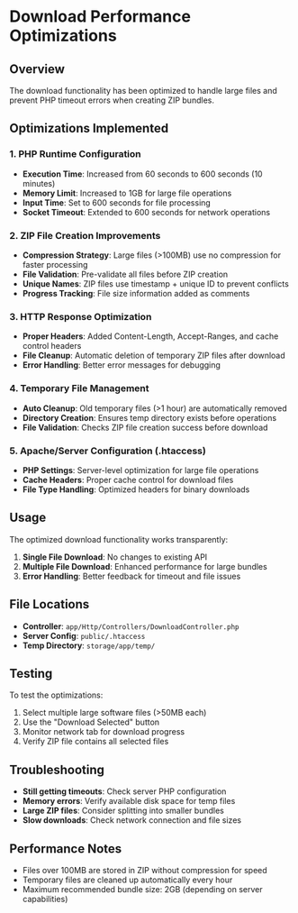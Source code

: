 # Download Performance Optimizations

## Overview
The download functionality has been optimized to handle large files and prevent PHP timeout errors when creating ZIP bundles.

## Optimizations Implemented

### 1. PHP Runtime Configuration
- **Execution Time**: Increased from 60 seconds to 600 seconds (10 minutes)
- **Memory Limit**: Increased to 1GB for large file operations
- **Input Time**: Set to 600 seconds for file processing
- **Socket Timeout**: Extended to 600 seconds for network operations

### 2. ZIP File Creation Improvements
- **Compression Strategy**: Large files (>100MB) use no compression for faster processing
- **File Validation**: Pre-validate all files before ZIP creation
- **Unique Names**: ZIP files use timestamp + unique ID to prevent conflicts
- **Progress Tracking**: File size information added as comments

### 3. HTTP Response Optimization
- **Proper Headers**: Added Content-Length, Accept-Ranges, and cache control headers
- **File Cleanup**: Automatic deletion of temporary ZIP files after download
- **Error Handling**: Better error messages for debugging

### 4. Temporary File Management
- **Auto Cleanup**: Old temporary files (>1 hour) are automatically removed
- **Directory Creation**: Ensures temp directory exists before operations
- **File Validation**: Checks ZIP file creation success before download

### 5. Apache/Server Configuration (.htaccess)
- **PHP Settings**: Server-level optimization for large file operations
- **Cache Headers**: Proper cache control for download files
- **File Type Handling**: Optimized headers for binary downloads

## Usage
The optimized download functionality works transparently:

1. **Single File Download**: No changes to existing API
2. **Multiple File Download**: Enhanced performance for large bundles
3. **Error Handling**: Better feedback for timeout and file issues

## File Locations
- **Controller**: `app/Http/Controllers/DownloadController.php`
- **Server Config**: `public/.htaccess`
- **Temp Directory**: `storage/app/temp/`

## Testing
To test the optimizations:
1. Select multiple large software files (>50MB each)
2. Use the "Download Selected" button
3. Monitor network tab for download progress
4. Verify ZIP file contains all selected files

## Troubleshooting
- **Still getting timeouts**: Check server PHP configuration
- **Memory errors**: Verify available disk space for temp files
- **Large ZIP files**: Consider splitting into smaller bundles
- **Slow downloads**: Check network connection and file sizes

## Performance Notes
- Files over 100MB are stored in ZIP without compression for speed
- Temporary files are cleaned up automatically every hour
- Maximum recommended bundle size: 2GB (depending on server capabilities)